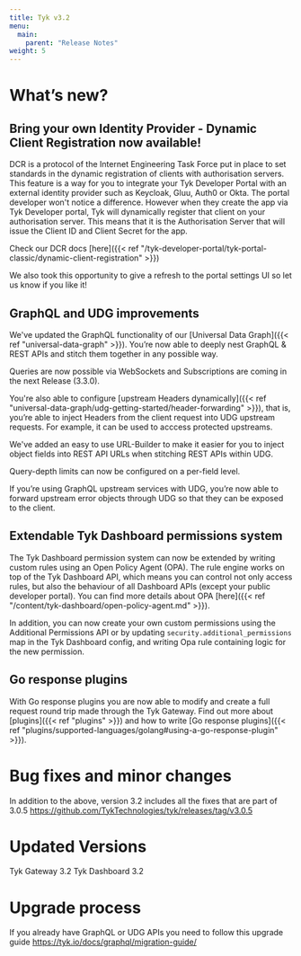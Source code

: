 ```yaml
---
title: Tyk v3.2
menu:
  main:
    parent: "Release Notes"
weight: 5
---
```


# What’s new?

## Bring your own Identity Provider - Dynamic Client Registration now available!

DCR is a protocol of the Internet Engineering Task Force put in place to set standards in the dynamic registration of clients with authorisation servers. This feature is a way for you to integrate your Tyk Developer Portal with an external identity provider such as Keycloak, Gluu, Auth0 or Okta. 
The portal developer won't notice a difference. However when they create the app via Tyk Developer portal, Tyk will dynamically register that client on your authorisation server. This means that it is the Authorisation Server that will issue the Client ID and Client Secret for the app.

Check our DCR docs [here]({{< ref "/tyk-developer-portal/tyk-portal-classic/dynamic-client-registration" >}})

We also took this opportunity to give a refresh to the portal settings UI so let us know if you like it! 

## GraphQL and UDG improvements

We've updated the GraphQL functionality of our [Universal Data Graph]({{< ref "universal-data-graph" >}}). You’re now able to deeply nest GraphQL & REST APIs and stitch them together in any possible way.

Queries are now possible via WebSockets and Subscriptions are coming in the next Release (3.3.0).

You're also able to configure [upstream Headers dynamically]({{< ref "universal-data-graph/udg-getting-started/header-forwarding" >}}), that is, you’re able to inject Headers from the client request into UDG upstream requests. For example, it can be used to acccess protected upstreams. 

We've added an easy to use URL-Builder to make it easier for you to inject object fields into REST API URLs when stitching REST APIs within UDG.

Query-depth limits can now be configured on a per-field level.

If you’re using GraphQL upstream services with UDG, you’re now able to forward upstream error objects through UDG so that they can be exposed to the client.


## Extendable Tyk Dashboard permissions system

The Tyk Dashboard permission system can now be extended by writing custom rules using an Open Policy Agent (OPA). The rule engine works on top of the Tyk Dashboard API, which means you can control not only access rules, but also the behaviour of all Dashboard APIs (except your public developer portal). You can find more details about OPA [here]({{< ref "/content/tyk-dashboard/open-policy-agent.md" >}}).

In addition, you can now create your own custom permissions using the Additional Permissions API or by updating `security.additional_permissions` map in the Tyk Dashboard config, and writing Opa rule containing logic for the new permission.

## Go response plugins

With Go response plugins you are now able to modify and create a full request round trip made through the Tyk Gateway. 
Find out more about [plugins]({{< ref "plugins" >}}) and how to write [Go response plugins]({{< ref "plugins/supported-languages/golang#using-a-go-response-plugin" >}}).

# Bug fixes and minor changes

In addition to the above, version 3.2 includes all the fixes that are part of 3.0.5
https://github.com/TykTechnologies/tyk/releases/tag/v3.0.5

# Updated Versions
Tyk Gateway 3.2
Tyk Dashboard 3.2

# Upgrade process
If you already have GraphQL or UDG APIs you need to follow this upgrade guide https://tyk.io/docs/graphql/migration-guide/
